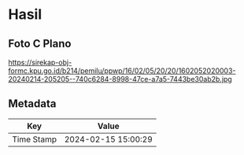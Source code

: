 # Hasil

## Foto C Plano

https://sirekap-obj-formc.kpu.go.id/b214/pemilu/ppwp/16/02/05/20/20/1602052020003-20240214-205205--740c6284-8998-47ce-a7a5-7443be30ab2b.jpg


## Metadata

| Key        | Value               |
| ---------- | ------------------- |
| Time Stamp | 2024-02-15 15:00:29 |



